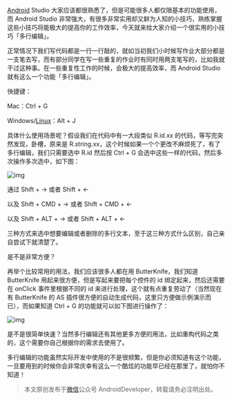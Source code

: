 [Android](http://lib.csdn.net/base/android) Studio 大家应该都很熟悉了，但是可能很多人都仅限基本的功能使用，而 Android Studio 非常强大，有很多非常实用却又鲜为人知的小技巧，熟练掌握这些小技巧将能极大的提高你的工作效率，今天就来给大家介绍一个很实用的小技巧「多行编辑」。

正常情况下我们写代码都是一行一行敲的，就如当初我们小时候写作业大部分都是一支笔去写，而有部分同学在写一些重复的作业时有同时用两支笔写的，比如我就干过这种事。在一些重复性工作的时候，会极大的提高效率，而 Android Studio 就有这么一个功能「多行编辑」。

快捷键：

Mac：Ctrl + G

Windows/[Linux](http://lib.csdn.net/base/linux)：Alt + J

具体什么使用场景呢？假设我们在代码中有一大段类似 R.id.xx 的代码，等写完突然发现，卧槽，原来是 R.string.xx，这个时候如果一个个更改不麻烦死了，有了多行编辑，我们只需要选中 R.id 然后按 Ctrl + G 会选中这些一样的代码，然后多次操作多次选中，如下图：

![img](http://stormzhang.com/image/multicursor1.gif)

通过 Shift + -> 或者 Shift + <-

以及 Shift + CMD + -> 或者 Shift + CMD + <-

以及 Shift + ALT + -> 或者 Shift + ALT + <-

三种方式来选中想要编辑或者删除的多行文本，至于这三种方式什么区别，自己亲自尝试下就清楚了。

是不是非常方便？

再举个比较常用的用法，我们应该很多人都在用 ButterKnife，我们知道 ButterKnife 用起来很方便，但是写起来要把每个控件的 id 绑定起来，然后还需要在 onClick 事件里根据不同的 id 来进行处理，这个就有点重复劳动了（当然现在有 ButterKnife 的 AS 插件很方便的自动生成代码，这里只方便做示例演示而已），而如果知道 Ctrl + G 的功能就可以如下图进行操作了：

![img](http://stormzhang.com/image/multicursor2.gif)

是不是很简单快速？当然多行编辑还有其他更多方便的用法，比如重构代码之类的，这个需要你自己根据你的需求去使用了。

多行编辑的功能虽然实际开发中使用的不是很频繁，但是你必须知道有这个功能，一旦要用到的时候你会非常庆幸有这么一个酷炫的功能早已经在那里了，就怕你不知道！

> 本文原创发布于[微信](http://lib.csdn.net/base/wechat)公众号 AndroidDeveloper，转载请务必注明出处。